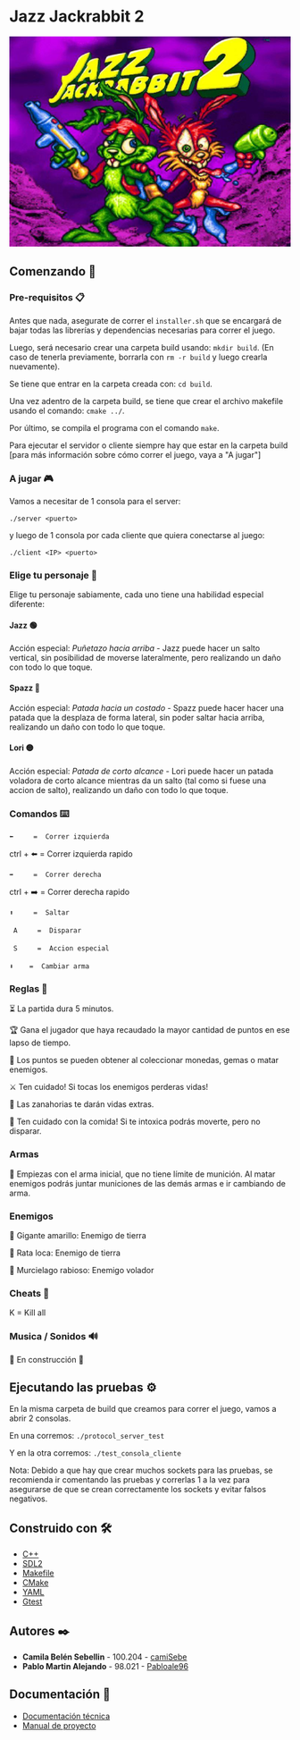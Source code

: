 # Jazz Jackrabbit 2

![Image](docs/portada_juego.jpg)

## Comenzando 🚀

### Pre-requisitos 📋

Antes que nada, asegurate de correr el `installer.sh` que se encargará de bajar todas las librerías y dependencias necesarias para correr el juego.

Luego, será necesario crear una carpeta build usando: `mkdir build`. (En caso de tenerla previamente, borrarla con `rm -r build` y luego crearla nuevamente).

Se tiene que entrar en la carpeta creada con: `cd build`.

Una vez adentro de la carpeta build, se tiene que crear el archivo makefile usando el comando: `cmake ../`.

Por último, se compila el programa con el comando `make`.

Para ejecutar el servidor o cliente siempre hay que estar en la carpeta build [para más información sobre cómo correr el juego, vaya a "A jugar"]

### A jugar 🎮

Vamos a necesitar de 1 consola para el server:

```shell
./server <puerto>
```

y luego de 1 consola por cada cliente que quiera conectarse al juego:

```shell
./client <IP> <puerto>
```

### Elige tu personaje 🐰

Elige tu personaje sabiamente, cada uno tiene una habilidad especial diferente:

#### Jazz 🟢

Acción especial: *Puñetazo hacia arriba* - Jazz puede hacer un salto vertical, sin posibilidad de moverse lateralmente, pero realizando un daño con todo lo que toque.

#### Spazz 🔴

Acción especial: *Patada hacia un costado* - Spazz puede hacer hacer una patada que la desplaza de forma lateral, sin poder saltar hacia arriba, realizando un daño con todo lo que toque.

#### Lori 🟡

Acción especial: *Patada de corto alcance* - Lori puede hacer un patada voladora de corto alcance mientras da un salto (tal como si fuese una accion de salto), realizando un daño con todo lo que toque.

### Comandos ⌨️

    ⬅️     =  Correr izquierda

ctrl + ⬅️  =  Correr izquierda rapido

    ➡️     =  Correr derecha

ctrl + ➡️  =  Correr derecha rapido

    ⬆️     =  Saltar

     A     =  Disparar
            
     S     =  Accion especial
            
    ⬇️    =  Cambiar arma

### Reglas 📜

⏳ La partida dura 5 minutos.

🏆 Gana el jugador que haya recaudado la mayor cantidad de puntos en ese lapso de tiempo.

💎 Los puntos se pueden obtener al coleccionar monedas, gemas o matar enemigos.

⚔️ Ten cuidado! Si tocas los enemigos perderas vidas!

🥕 Las zanahorias te darán vidas extras.

🥴 Ten cuidado con la comida! Si te intoxica podrás moverte, pero no disparar.

### Armas

🔫 Empiezas con el arma inicial, que no tiene límite de munición. Al matar enemigos podrás juntar municiones de las demás armas e ir cambiando de arma.

### Enemigos

🦘 Gigante amarillo: Enemigo de tierra

🐁 Rata loca: Enemigo de tierra

🦇 Murcielago rabioso: Enemigo volador

### Cheats 🤫

K = Kill all

### Musica / Sonidos 🔊

🚧 En construcción 🚧

## Ejecutando las pruebas ⚙️

En la misma carpeta de build que creamos para correr el juego, vamos a abrir 2 consolas.

En una corremos: `./protocol_server_test`

Y en la otra corremos: `./test_consola_cliente`

Nota: Debido a que hay que crear muchos sockets para las pruebas, se recomienda ir comentando las pruebas y correrlas 1 a la vez para asegurarse de que se crean correctamente los sockets y evitar falsos negativos.

## Construido con 🛠️

* [C++](https://cplusplus.com)
* [SDL2](https://www.libsdl.org/)
* [Makefile](https://www.gnu.org/software/make/manual/make.html)
* [CMake](https://cmake.org/)
* [YAML](https://yaml.org/)
* [Gtest](https://github.com/google/googletest)

## Autores ✒️

* **Camila Belén Sebellin** - 100.204 - [camiSebe](https://github.com/camiSebe)
* **Pablo Martin Alejando** - 98.021 - [Pabloale96](https://github.com/Pabloale96)

## Documentación 📑

* [Documentación técnica](https://docs.google.com/document/d/1h1i4a4oaY9HMisN2TjUG-nXqcukfXPpaYPUQWQCsYPM/edit?usp=sharing)
* [Manual de proyecto](https://docs.google.com/document/d/1f9TC8P7NMN0P-ebGJbDh_8txFRzjGv043ukbH_dU7EQ/edit?usp=sharing)
